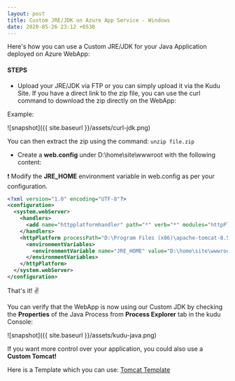 ```yaml
---
layout: post
title: Custom JRE/JDK on Azure App Service - Windows
date: 2020-05-26 23:12 +0530
---
```


Here's how you can use a Custom JRE/JDK for your Java Application deployed on Azure WebApp:

#### STEPS

- Upload your JRE/JDK via FTP or you can simply upload it via the Kudu Site. If you have a direct link to the zip file, you can use the curl command to download the zip directly on the WebApp:

Example:

![snapshot]({{ site.baseurl }}/assets/curl-jdk.png)

You can then extract the zip using the command: ```unzip file.zip```

- Create a __web.config__ under D:\home\site\wwwroot with the following content:  

:exclamation: Modify the __JRE_HOME__ environment variable in web.config as per your configuration.

```xml
<?xml version="1.0" encoding="UTF-8"?>
<configuration>
  <system.webServer>
    <handlers>
      <add name="httpplatformhandler" path="*" verb="*" modules="httpPlatformHandler" resourceType="Unspecified"/>
    </handlers>
    <httpPlatform processPath="D:\Program Files (x86)\apache-tomcat-8.5.37\bin\startup.bat">
      <environmentVariables>
        <environmentVariable name="JRE_HOME" value="D:\home\site\wwwroot\java11" />
      </environmentVariables>
    </httpPlatform>
  </system.webServer>
</configuration>
```

That's it!  :v:

You can verify that the WebApp is now using our Custom JDK by checking the __Properties__ of the Java Process from __Process Explorer__ tab in the kudu Console:

![snapshot]({{ site.baseurl }}/assets/kudu-java.png)

If you want more control over your application, you could also use a __Custom Tomcat!__  

Here is a Template which you can use: [Tomcat Template](https://github.com/azure-appservice-samples/TomcatTemplate)

